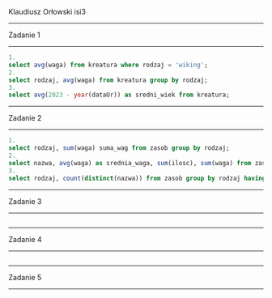 Klaudiusz Orłowski isi3
***
Zadanie 1
***
```sql
1.
select avg(waga) from kreatura where rodzaj = 'wiking';
2.
select rodzaj, avg(waga) from kreatura group by rodzaj;
3.
select avg(2023 - year(dataUr)) as sredni_wiek from kreatura;
```
***
Zadanie 2
***
```sql
1.
select rodzaj, sum(waga) suma_wag from zasob group by rodzaj;
2.
select nazwa, avg(waga) as srednia_waga, sum(ilosc), sum(waga) from zasob group by nazwa having sum(ilosc) >= 4 and sum(waga) > 10;
3.
select rodzaj, count(distinct(nazwa)) from zasob group by rodzaj having min(ilosc) > 1;
```
***
Zadanie 3
***
```sql

```
***
Zadanie 4
***
```sql

```
***
Zadanie 5
***
```sql

```
